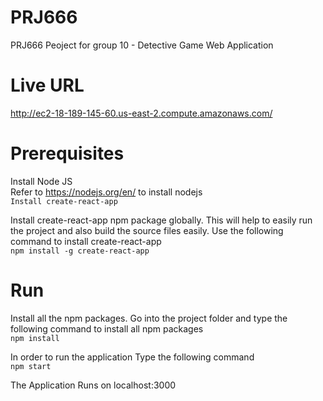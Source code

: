 # PRJ666  
PRJ666 Peoject for group 10 - Detective Game Web Application  

# Live URL
http://ec2-18-189-145-60.us-east-2.compute.amazonaws.com/

# Prerequisites
Install Node JS    
Refer to https://nodejs.org/en/ to install nodejs    
```Install create-react-app```  

Install create-react-app npm package globally. This will help to easily run the project and also build the source files easily. Use the following command to install create-react-app    
```npm install -g create-react-app```  

# Run  

Install all the npm packages. Go into the project folder and type the following command to install all npm packages    
```npm install```  

In order to run the application Type the following command     
```npm start```   

The Application Runs on localhost:3000 
